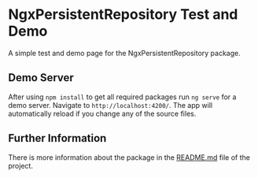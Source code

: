 # NgxPersistentRepository Test and Demo

A simple test and demo page for the NgxPersistentRepository package.

## Demo Server

After using `npm install` to get all required packages run `ng serve` for a demo server. Navigate to `http://localhost:4200/`. The app will automatically reload if you change any of the source files.

## Further Information

There is more information about the package in the [README.md](projects/ngx-persistent-repository/README.md) file of the project. 


